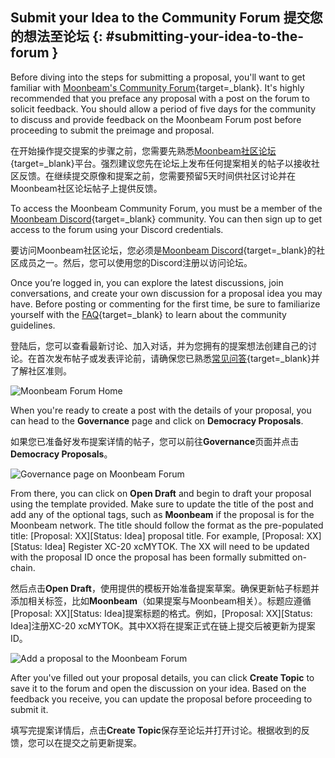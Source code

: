 ## Submit your Idea to the Community Forum 提交您的想法至论坛 {: #submitting-your-idea-to-the-forum }

Before diving into the steps for submitting a proposal, you'll want to get familiar with [Moonbeam's Community Forum](https://forum.moonbeam.foundation/){target=_blank}. It's highly recommended that you preface any proposal with a post on the forum to solicit feedback. You should allow a period of five days for the community to discuss and provide feedback on the Moonbeam Forum post before proceeding to submit the preimage and proposal.

在开始操作提交提案的步骤之前，您需要先熟悉[Moonbeam社区论坛](https://forum.moonbeam.foundation/){target=_blank}平台。强烈建议您先在论坛上发布任何提案相关的帖子以接收社区反馈。在继续提交原像和提案之前，您需要预留5天时间供社区讨论并在Moonbeam社区论坛帖子上提供反馈。

To access the Moonbeam Community Forum, you must be a member of the [Moonbeam Discord](https://discord.com/invite/PfpUATX){target=_blank} community. You can then sign up to get access to the forum using your Discord credentials.

要访问Moonbeam社区论坛，您必须是[Moonbeam Discord](https://discord.com/invite/PfpUATX){target=_blank}的社区成员之一。然后，您可以使用您的Discord注册以访问论坛。

Once you’re logged in, you can explore the latest discussions, join conversations, and create your own discussion for a proposal idea you may have. Before posting or commenting for the first time, be sure to familiarize yourself with the [FAQ](https://forum.moonbeam.foundation/faq){target=_blank} to learn about the community guidelines.

登陆后，您可以查看最新讨论、加入对话，并为您拥有的提案想法创建自己的讨论。在首次发布帖子或发表评论前，请确保您已熟悉[常见问答](https://forum.moonbeam.foundation/faq){target=_blank}并了解社区准则。

![Moonbeam Forum Home](/images/tokens/governance/treasury-proposals/treasury-proposal-1.png)

When you're ready to create a post with the details of your proposal, you can head to the **Governance** page and click on **Democracy Proposals**.

如果您已准备好发布提案详情的帖子，您可以前往**Governance**页面并点击**Democracy Proposals**。

![Governance page on Moonbeam Forum](/images/tokens/governance/proposals/proposals-1.png)

From there, you can click on **Open Draft** and begin to draft your proposal using the template provided. Make sure to update the title of the post and add any of the optional tags, such as **Moonbeam** if the proposal is for the Moonbeam network. The title should follow the format as the pre-populated title: [Proposal: XX][Status: Idea] proposal title. For example, [Proposal: XX][Status: Idea] Register XC-20 xcMYTOK. The XX will need to be updated with the proposal ID once the proposal has been formally submitted on-chain.

然后点击**Open Draft**，使用提供的模板开始准备提案草案。确保更新帖子标题并添加相关标签，比如**Moonbeam**（如果提案与Moonbeam相关）。标题应遵循[Proposal: XX][Status: Idea]提案标题的格式。例如，[Proposal: XX][Status: Idea]注册XC-20 xcMYTOK。其中XX将在提案正式在链上提交后被更新为提案ID。

![Add a proposal to the Moonbeam Forum](/images/tokens/governance/proposals/proposals-2.png)

After you've filled out your proposal details, you can click **Create Topic** to save it to the forum and open the discussion on your idea. Based on the feedback you receive, you can update the proposal before proceeding to submit it.

填写完提案详情后，点击**Create Topic**保存至论坛并打开讨论。根据收到的反馈，您可以在提交之前更新提案。